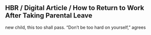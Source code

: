## HBR / Digital Article / How to Return to Work After Taking Parental Leave

new child, this too shall pass. “Don’t be too hard on yourself,” agrees